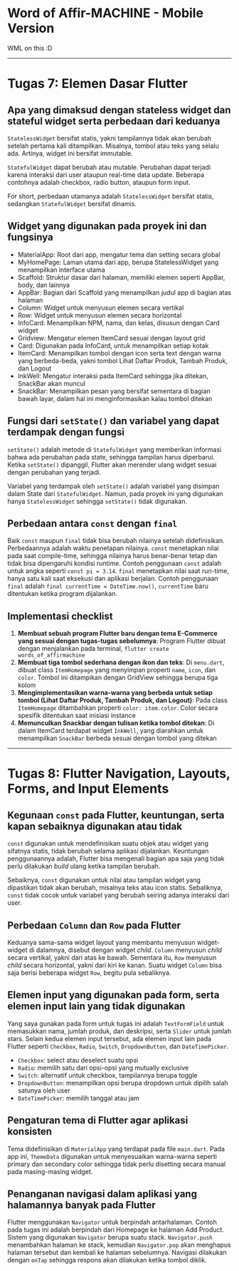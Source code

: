 # Word of Affir-MACHINE - Mobile Version
WML on this :D

---

# Tugas 7: Elemen Dasar Flutter
## Apa yang dimaksud dengan stateless widget dan stateful widget serta perbedaan dari keduanya
`StatelessWidget` bersifat statis, yakni tampilannya tidak akan berubah setelah pertama kali ditampilkan. Misalnya, tombol atau teks yang selalu ada. Artinya, widget ini bersifat immutable.

`StatefulWidget` dapat berubah atau mutable. Perubahan dapat terjadi karena interaksi dari user ataupun real-time data update. Beberapa contohnya adalah checkbox, radio button, ataupun form input. 

For short, perbedaan utamanya adalah `StatelessWidget` bersifat statis, sedangkan `StatefulWidget` bersifat dinamis.

## Widget yang digunakan pada proyek ini dan fungsinya
- MaterialApp: Root dari app, mengatur tema dan setting secara global
- MyHomePage: Laman utama dari app, berupa StatelessWidget yang menampilkan interface utama
- Scaffold: Struktur dasar dari halaman, memiliki elemen seperti AppBar, body, dan lainnya
- AppBar: Bagian dari Scaffold yang menampilkan judul app di bagian atas halaman
- Column: Widget untuk menyusun elemen secara vertikal
- Row: Widget untuk menyusun elemen secara horizontal
- InfoCard: Menampilkan NPM, nama, dan kelas, disusun dengan Card widget
- Gridview: Mengatur elemen ItemCard sesuai dengan layout grid
- Card: Digunakan pada InfoCard, untuk menampilkan setiap kotak
- ItemCard: Menampilkan tombol dengan icon serta text dengan warna yang berbeda-beda, yakni tombol Lihat Daftar Produk, Tambah Produk, dan Logout
- InkWell: Mengatur interaksi pada ItemCard sehingga jika ditekan, SnackBar akan muncul
- SnackBar: Menampilkan pesan yang bersifat sementara di bagian bawah layar, dalam hal ini menginformasikan kalau tombol ditekan

## Fungsi dari `setState()` dan variabel yang dapat terdampak dengan fungsi
`setState()` adalah metode di `StatefulWidget` yang memberikan informasi bahwa ada perubahan pada state, sehingga tampilan harus diperbarui. Ketika `setState()` dipanggil, Flutter akan merender ulang widget sesuai dengan perubahan yang terjadi.

Variabel yang terdampak oleh `setState()` adalah variabel yang disimpan dalam State dari `StatefulWidget`. Namun, pada proyek ini yang digunakan hanya `StatelessWidget` sehingga `setState()` tidak digunakan.

## Perbedaan antara `const` dengan `final`
Baik `const` maupun `final` tidak bisa berubah nilainya setelah didefinisikan. Perbedaannya adalah waktu penetapan nilainya. `const` menetapkan nilai pada saat compile-time, sehingga nilainya harus benar-benar tetap dan tidak bisa dipengaruhi kondisi runtime. Contoh penggunaan `const` adalah untuk angka seperti `const pi = 3.14`. `final` menetapkan nilai saat run-time, hanya satu kali saat eksekusi dan aplikasi berjalan. Contoh penggunaan `final` adalah `final currentTime = DateTime.now()`, `currentTime` baru ditentukan ketika program dijalankan.

## Implementasi checklist
1. **Membuat sebuah program Flutter baru dengan tema E-Commerce yang sesuai dengan tugas-tugas sebelumnya**: Program Flutter dibuat dengan menjalankan pada terminal, `flutter create words_of_affirmachine`
2. **Membuat tiga tombol sederhana dengan ikon dan teks**: Di `menu.dart`, dibuat class `ItemHomepage` yang menyimpan properti `name`, `icon`, dan `color`. Tombol ini ditampikan dengan GridView sehingga berupa tiga kolom
3. **Mengimplementasikan warna-warna yang berbeda untuk setiap tombol (Lihat Daftar Produk, Tambah Produk, dan Logout)**: Pada class `ItemHomepage` ditambahkan properti `color: item.color`. Color secara spesifik ditentukan saat inisiasi instance
4. **Memunculkan Snackbar dengan tulisan ketika tombol ditekan**: Di dalam ItemCard terdapat widget `InkWell`, yang diarahkan untuk menampilkan `SnackBar` berbeda sesuai dengan tombol yang ditekan

---

# Tugas 8: Flutter Navigation, Layouts, Forms, and Input Elements
## Kegunaan `const` pada Flutter, keuntungan, serta kapan sebaiknya digunakan atau tidak
`const` digunakan untuk mendefinisikan suatu objek atau widget yang sifatnya statis, tidak berubah selama aplikasi dijalankan. Keuntungan penggunaannya adalah, Flutter bisa mengenali bagian apa saja yang tidak perlu dilakukan _build_ ulang ketika tampilan berubah.

Sebaiknya, `const` digunakan untuk nilai atau tampilan widget yang dipastikan tidak akan berubah, misalnya teks atau icon statis. Sebaliknya, `const` tidak cocok untuk variabel yang berubah seiring adanya interaksi dari user.

## Perbedaan `Column` dan `Row` pada Flutter
Keduanya sama-sama widget layout yang membantu menyusun widget-widget di dalamnya, disebut dengan widget _child_. `Column` menyusun _child_ secara vertikal, yakni dari atas ke bawah. Sementara itu, `Row` menyusun _child_ secara horizontal, yakni dari kiri ke kanan. Suatu widget `Column` bisa saja berisi beberapa widget `Row`, begitu pula sebaliknya.

## Elemen input yang digunakan pada form, serta elemen input lain yang tidak digunakan
Yang saya gunakan pada form untuk tugas ini adalah `TextFormField` untuk memasukkan nama, jumlah produk, dan deskripsi, serta `Slider` untuk jumlah stars. Selain kedua elemen input tersebut, ada elemen input lain pada Flutter seperti `Checkbox`, `Radio`, `Switch`, `DropdownButton`, dan `DateTimePicker`. 
- `Checkbox`: select atau deselect suatu opsi
- `Radio`: memilih satu dari opsi-opsi yang mutually exclusive 
- `Switch`: alternatif untuk checkbox, tampilannya berupa toggle
- `DropdownButton`: menampilkan opsi berupa dropdown untuk dipilih salah satunya oleh user
- `DateTimePicker`: memilih tanggal atau jam

## Pengaturan tema di Flutter agar aplikasi konsisten
Tema didefinisikan di `MaterialApp` yang terdapat pada file `main.dart`. Pada app ini, `ThemeData` digunakan untuk menyesuaikan warna-warna seperti primary dan secondary color sehingga tidak perlu disetting secara manual pada masing-masing widget.

## Penanganan navigasi dalam aplikasi yang halamannya banyak pada Flutter
Flutter menggunakan `Navigator` untuk berpindah antarhalaman. Contoh pada tugas ini adalah berpindah dari Homepage ke halaman Add Product. Sistem yang digunakan `Navigator` berupa suatu stack. `Navigator.push` menambahkan halaman ke stack, kemudian `Navigator.pop` akan menghapus halaman tersebut dan kembali ke halaman sebelumnya. Navigasi dilakukan dengan `onTap` sehingga respons akan dilakukan ketika tombol diklik.